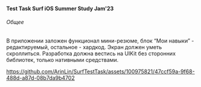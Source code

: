 #### Test Task Surf iOS Summer Study Jam'23
###### Общее

В приложении заложен функционал мини-резюме, блок “Мои навыки” - редактируемый, остальное - хардкод. Экран должен уметь скроллиться. 
Разработка должна вестись на UIKit без сторонних библиотек, только нативными средствами.

https://github.com/ArinLin/SurfTestTask/assets/100975821/47ccf59a-9f68-488d-a87d-08b7da9b4702

